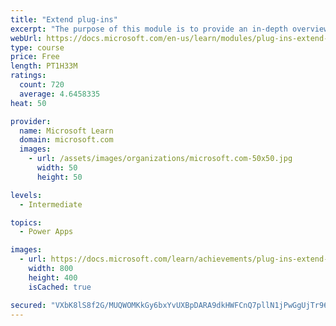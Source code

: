 ```yaml
---
title: "Extend plug-ins"
excerpt: "The purpose of this module is to provide an in-depth overview of plug-ins as it relates to Power Platform development. This module will review how and when plug-ins are implemented, how they are registered and deployed, and the various configuration options that are available during plug-in registration."
webUrl: https://docs.microsoft.com/en-us/learn/modules/plug-ins-extend-power-platform/
type: course
price: Free
length: PT1H33M
ratings:
  count: 720
  average: 4.6458335
heat: 50

provider:
  name: Microsoft Learn
  domain: microsoft.com
  images:
    - url: /assets/images/organizations/microsoft.com-50x50.jpg
      width: 50
      height: 50

levels:
  - Intermediate

topics:
  - Power Apps

images:
  - url: https://docs.microsoft.com/learn/achievements/plug-ins-extend-power-platform-social.png
    width: 800
    height: 400
    isCached: true

secured: "VXbK8lS8f2G/MUQWOMKkGy6bxYvUXBpDARA9dkHWFCnQ7pllN1jPwGgUjTr96wFTFjD+ql5IppcGPgzarl43jQohCegXOMXGt8U/tyu69Dh1wGrmuW5ZvjZy//BfyC6ATB8vRH0Xir+rDoUFavPK3V8PjhlnXUopaQZ2iVcVFFnf3GgUZRLz9Sf+RIyJj+qOzmPUkuNyrWA7Wa7VjN87/ncbkAIS6lYF9v9Q5DTyGBj79gp9BbVI7ABIYA04scRMZLgZIQ0fbQcnXZxY54F2gj1N7TfYFzioBfkm59TTBQrcbB7mXjKokwvMiWOdyUBr3O1H5/274I/JPXL9b4rW+ob/PygHOQYCvIBgxuT/sHyq5u+8GzokL8aFNzG0R8olmNjGvr4dkRDPpdUpILv1ZEMfLHmTbm6qzlEbi4DlMqM=;TLqdiW4KwHOEZT1V5g/IXA=="
---
```


